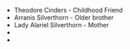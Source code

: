 - Theodore Cinders - Childhood Friend
- Arranis Silverthorn - Older brother
- Lady Alariel Silverthorn - Mother
- 
- 